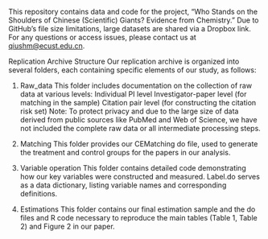This repository contains data and code for the project, “Who Stands on the Shoulders of Chinese (Scientific) Giants? Evidence from Chemistry.” 
Due to GitHub’s file size limitations, large datasets are shared via a Dropbox link. For any questions or access issues, please contact us at qiushm@ecust.edu.cn.

Replication Archive Structure
Our replication archive is organized into several folders, each containing specific elements of our study, as follows:

1. Raw_data
This folder includes documentation on the collection of raw data at various levels:
Individual PI level
Investigator-paper level (for matching in the sample)
Citation pair level (for constructing the citation risk set)
Note: To protect privacy and due to the large size of data derived from public sources like PubMed and Web of Science, we have not included the complete raw data or all intermediate processing steps.

3. Matching
This folder provides our CEMatching do file, used to generate the treatment and control groups for the papers in our analysis.
4. Variable operation
This folder contains detailed code demonstrating how our key variables were constructed and measured. 
Label.do serves as a data dictionary, listing variable names and corresponding definitions.

5. Estimations
This folder contains our final estimation sample and the do files and R code necessary to reproduce the main tables (Table 1, Table 2) and Figure 2 in our paper.
